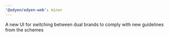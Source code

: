 ```yaml
---
'@adyen/adyen-web': minor
---
```


A new UI for switching between dual brands to comply with new guidelines from the schemes
